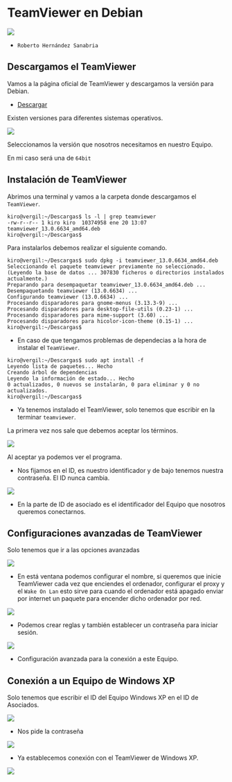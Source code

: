 # TeamViewer en Debian

![](img/000.jpg)

- `Roberto Hernández Sanabria`

## Descargamos el TeamViewer

Vamos a la página oficial de TeamViewer y descargamos la versión para Debian.

- [Descargar](https://www.teamviewer.com/es/download/linux/)

Existen versiones para diferentes sistemas operativos.

![](img/001.png)

Seleccionamos la versión que nosotros necesitamos en nuestro Equipo.

En mi caso será una de `64bit`

## Instalación de TeamViewer

Abrimos una terminal y vamos a la carpeta donde descargamos el `TeamViewer`.

```console
kiro@vergil:~/Descargas$ ls -l | grep teamviewer
-rw-r--r-- 1 kiro kiro  10374958 ene 20 13:07 teamviewer_13.0.6634_amd64.deb
kiro@vergil:~/Descargas$
```

Para instalarlos debemos realizar el siguiente comando.

```console
kiro@vergil:~/Descargas$ sudo dpkg -i teamviewer_13.0.6634_amd64.deb
Seleccionando el paquete teamviewer previamente no seleccionado.
(Leyendo la base de datos ... 307830 ficheros o directorios instalados actualmente.)
Preparando para desempaquetar teamviewer_13.0.6634_amd64.deb ...
Desempaquetando teamviewer (13.0.6634) ...
Configurando teamviewer (13.0.6634) ...
Procesando disparadores para gnome-menus (3.13.3-9) ...
Procesando disparadores para desktop-file-utils (0.23-1) ...
Procesando disparadores para mime-support (3.60) ...
Procesando disparadores para hicolor-icon-theme (0.15-1) ...
kiro@vergil:~/Descargas$
```

- En caso de que tengamos problemas de dependecias a la hora de instalar el `TeamViewer`.

```console
kiro@vergil:~/Descargas$ sudo apt install -f
Leyendo lista de paquetes... Hecho
Creando árbol de dependencias       
Leyendo la información de estado... Hecho
0 actualizados, 0 nuevos se instalarán, 0 para eliminar y 0 no actualizados.
kiro@vergil:~/Descargas$
```
- Ya tenemos instalado el TeamViewer, solo tenemos que escribir en la terminar `teamviewer`.

La primera vez nos sale que debemos aceptar los términos.

![](img/002.png)

Al aceptar ya podemos ver el programa.

- Nos fijamos en el ID, es nuestro identificador y de bajo tenemos nuestra contraseña. El ID nunca cambia.

![](img/003.png)

- En la parte de ID de asociado es el identificador del Equipo que nosotros queremos conectarnos.

## Configuraciones avanzadas de TeamViewer

Solo tenemos que ir a las opciones avanzadas

![](img/004.png)

- En está ventana podemos configurar el nombre, si queremos que inicie TeamViewer cada vez que enciendes el ordenador, configurar el proxy y el `Wake On Lan` esto sirve para cuando el ordenador está apagado enviar por internet un paquete para encender dicho ordenador por red.

![](img/005.png)

- Podemos crear reglas y también establecer un contraseña para iniciar sesión.

![](img/006.png)

- Configuración avanzada para la conexión a este Equipo.

## Conexión a un Equipo de Windows XP

Solo tenemos que escribir el ID del Equipo Windows XP en el ID de Asociados.

![](img/007.png)

- Nos pide la contraseña

![](img/008.png)

- Ya establecemos conexión con el TeamViewer de Windows XP.

![](img/009.png)

